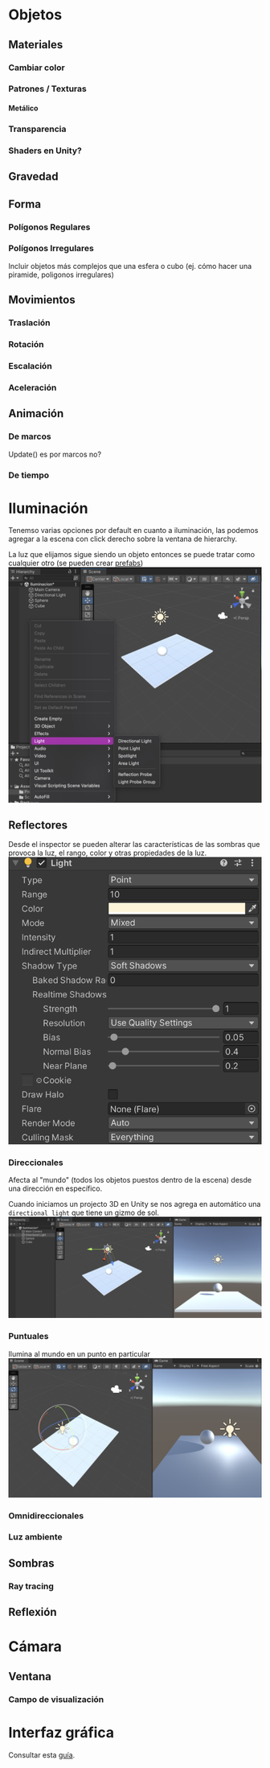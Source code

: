 # Objetos

## Materiales

### Cambiar color

### Patrones / Texturas

#### Metálico

### Transparencia

### Shaders en Unity?

## Gravedad

## Forma

### Polígonos Regulares

### Polígonos Irregulares

Incluir objetos más complejos que una esfera o cubo (ej. cómo hacer una piramide, poligonos irregulares)

## Movimientos

### Traslación

### Rotación

### Escalación

### Aceleración

## Animación

### De marcos

Update() es por marcos no?

### De tiempo

# Iluminación

Tenemso varias opciones por default en cuanto a iluminación, las podemos agregar a la escena con click derecho sobre la ventana de hierarchy.

La luz que elijamos sigue siendo un objeto entonces se puede tratar como cualquier otro (se pueden crear [prefabs](../InicioProyecto.md#prefabs))
![opcionesLuces](imgMds/opcionesLuces.png)

## Reflectores

Desde el inspector se pueden alterar las características de las sombras que provoca la luz, el rango, color y otras propiedades de la luz.
![inspectorLuzPunto.png](imgMds/inspectorLuzPunto.png)

### Direccionales

Afecta al "mundo" (todos los objetos puestos dentro de la escena) desde una dirección en específico.

Cuando iniciamos un projecto 3D en Unity se nos agrega en automático una `directional light` que tiene un gizmo de sol.
![directionalLight.png](imgMds/directionalLight.png)

### Puntuales

Ilumina al mundo en un punto en particular
![luzPunto](imgMds/luzPunto.png)

### Omnidireccionales

### Luz ambiente

## Sombras

### Ray tracing

## Reflexión

# Cámara

## Ventana

### Campo de visualización

# Interfaz gráfica

Consultar esta [guía](../InterfazDeUsuario.md).
